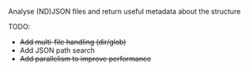 Analyse (ND)JSON files and return useful metadata about the structure

TODO:
* ~~Add multi-file handling (dir/glob)~~
* Add JSON path search
* ~~Add parallelism to improve performance~~
